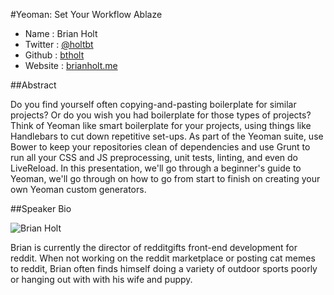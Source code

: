 #Yeoman: Set Your Workflow Ablaze

* Name      : Brian Holt
* Twitter   : [@holtbt][]
* Github    : [btholt][]
* Website   : [brianholt.me][]

##Abstract

Do you find yourself often copying-and-pasting boilerplate for similar projects? Or do you wish you had boilerplate for those types of projects? Think of Yeoman like smart boilerplate for your projects, using things like Handlebars to cut down repetitive set-ups. As part of the Yeoman suite, use Bower to keep your repositories clean of dependencies and use Grunt to run all your CSS and JS preprocessing, unit tests, linting, and even do LiveReload. In this presentation, we'll go through a beginner's guide to Yeoman, we'll go through on how to go from start to finish on creating your own Yeoman custom generators.

##Speaker Bio

![Brian Holt](https://raw.github.com/cascadiajs/2013.cascadiajs.com/master/images/brianholt.png)

Brian is currently the director of redditgifts front-end development for reddit. When not working on the reddit marketplace or posting cat memes to reddit, Brian often finds himself doing a variety of outdoor sports poorly or hanging out with with his wife and puppy.

[@holtbt]:http://www.twitter.com/holtbt
[btholt]:http://github.com/btholt
[brianholt.me]:http://www.brianholt.me